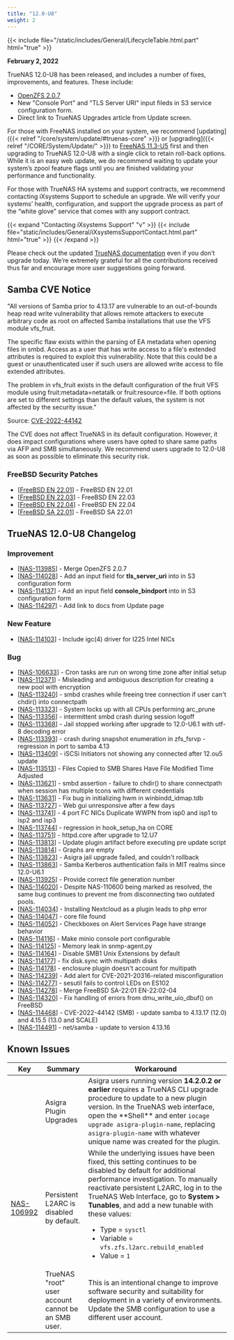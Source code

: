 ```yaml
---
title: "12.0-U8"
weight: 2
---
```


{{< include file="/static/includes/General/LifecycleTable.html.part" html="true" >}}

**February 2, 2022**

TrueNAS 12.0-U8 has been released, and includes a number of fixes, improvements, and features. These include:

* [OpenZFS 2.0.7](https://github.com/openzfs/zfs/releases/tag/zfs-2.0.7)
* New "Console Port" and "TLS Server URI" input fileds in S3 service configuration form.
* Direct link to TrueNAS Upgrades article from Update screen.

For those with FreeNAS installed on your system, we recommend [updating]({{< relref "/core/system/update/#truenas-core" >}}) or [upgrading]({{< relref "/CORE/System/Update/" >}}) to [FreeNAS 11.3-U5](https://download.freenas.org/) first and then upgrading to TrueNAS 12.0-U8 with a single click to retain roll-back options. While it is an easy web update, we do recommend waiting to update your system’s zpool feature flags until you are finished validating your performance and functionality.

For those with TrueNAS HA systems and support contracts, we recommend contacting iXsystems Support to schedule an upgrade. We will verify your systems’ health, configuration, and support the upgrade process as part of the “white glove” service that comes with any support contract.

{{< expand "Contacting iXsystems Support" "v" >}}
{{< include file="static/includes/General/iXsystemsSupportContact.html.part" html="true" >}}
{{< /expand >}}

Please check out the updated [TrueNAS documentation](https://www.truenas.com/docs/) even if you don’t upgrade today. We’re extremely grateful for all the contributions received thus far and encourage more user suggestions going forward.

## Samba CVE Notice

"All versions of Samba prior to 4.13.17 are vulnerable to an
out-of-bounds heap read write vulnerability that allows remote
attackers to execute arbitrary code as root on affected Samba
installations that use the VFS module vfs_fruit.

The specific flaw exists within the parsing of EA metadata when
opening files in smbd. Access as a user that has write access to a
file's extended attributes is required to exploit this
vulnerability. Note that this could be a guest or unauthenticated user
if such users are allowed write access to file extended attributes.

The problem in vfs_fruit exists in the default configuration of the
fruit VFS module using fruit:metadata=netatalk or fruit:resource=file.
If both options are set to different settings than the default values,
the system is not affected by the security issue."

Source: [CVE-2022-44142](https://security.truenas.com/cves/2022-01-31-cve-2021-44142/)

The CVE does not affect TrueNAS in its default configuration. However, it does impact configurations where users have opted to share same paths via AFP and SMB simultaneously. We recommend users upgrade to 12.0-U8 as soon as possible to eliminate this security risk. 

### FreeBSD Security Patches

<ul>
<li>[<a href='https://security.truenas.com/errata/2022-01-12-freebsd-en-22-01-xsave/'>FreeBSD EN 22.01</a>] -         FreeBSD EN 22.01
</li>
<li>[<a href='https://security.truenas.com/errata/2022-01-12-freebsd-en-22-03-hyperv/'>FreeBSD EN 22.03</a>] -         FreeBSD EN 22.03
</li>
<li>[<a href='https://security.truenas.com/errata/2022-01-12-freebsd-en-22-04-pcid/'>FreeBSD EN 22.04</a>] -         FreeBSD EN 22.04
</li>
<li>[<a href='https://security.truenas.com/errata/2022-01-12-freebsd-sa-22-01-vt/'>FreeBSD SA 22.01</a>] -         FreeBSD SA 22.01
</li>
</ul>

## TrueNAS 12.0-U8 Changelog

### Improvement

<ul>
<li>[<a href='https://jira.ixsystems.com/browse/NAS-113985'>NAS-113985</a>] -         Merge OpenZFS 2.0.7
</li>
<li>[<a href='https://jira.ixsystems.com/browse/NAS-114028'>NAS-114028</a>] -         Add an input field for <b>tls_server_uri</b> into in S3 configuration form
</li>
<li>[<a href='https://jira.ixsystems.com/browse/NAS-114137'>NAS-114137</a>] -         Add an input field <b>console_bindport</b> into in S3 configuration form
</li>
<li>[<a href='https://jira.ixsystems.com/browse/NAS-114297'>NAS-114297</a>] -         Add link to docs from Update page
</li>
</ul>
    
### New Feature

<ul>
<li>[<a href='https://jira.ixsystems.com/browse/NAS-114103'>NAS-114103</a>] -         Include igc(4) driver for I225 Intel NICs
</li>
</ul>
    
### Bug

<ul>
<li>[<a href='https://jira.ixsystems.com/browse/NAS-106633'>NAS-106633</a>] -         Cron tasks are run on wrong time zone after initial setup
</li>
<li>[<a href='https://jira.ixsystems.com/browse/NAS-112371'>NAS-112371</a>] -         Misleading and ambiguous description for creating a new pool with encryption
</li>
<li>[<a href='https://jira.ixsystems.com/browse/NAS-113240'>NAS-113240</a>] -         smbd crashes while freeing tree connection if user can't chdir() into connectpath
</li>
<li>[<a href='https://jira.ixsystems.com/browse/NAS-113323'>NAS-113323</a>] -         System locks up with all CPUs performing arc_prune
</li>
<li>[<a href='https://jira.ixsystems.com/browse/NAS-113356'>NAS-113356</a>] -         intermittent smbd crash during session logoff
</li>
<li>[<a href='https://jira.ixsystems.com/browse/NAS-113368'>NAS-113368</a>] -         Jail stopped working after upgrade to 12.0-U6.1 with utf-8 decoding error
</li>
<li>[<a href='https://jira.ixsystems.com/browse/NAS-113393'>NAS-113393</a>] -         crash during snapshot enumeration in zfs_fsrvp - regression in port to samba 4.13
</li>
<li>[<a href='https://jira.ixsystems.com/browse/NAS-113409'>NAS-113409</a>] -         iSCSi Initiators not showing any connected after 12.ou5 update
</li>
<li>[<a href='https://jira.ixsystems.com/browse/NAS-113513'>NAS-113513</a>] -         Files Copied to SMB Shares Have File Modified Time Adjusted
</li>
<li>[<a href='https://jira.ixsystems.com/browse/NAS-113621'>NAS-113621</a>] -         smbd assertion - failure to chdir() to share connectpath when session has multiple tcons with different credentials
</li>
<li>[<a href='https://jira.ixsystems.com/browse/NAS-113631'>NAS-113631</a>] -         Fix bug in initializing hwm in winbindd_idmap.tdb
</li>
<li>[<a href='https://jira.ixsystems.com/browse/NAS-113727'>NAS-113727</a>] -         Web gui unresponsive after a few days
</li>
<li>[<a href='https://jira.ixsystems.com/browse/NAS-113741'>NAS-113741</a>] -         4 port FC NICs Duplicate WWPN from isp0 and isp1 to isp2 and isp3
</li>
<li>[<a href='https://jira.ixsystems.com/browse/NAS-113744'>NAS-113744</a>] -         regression in hook_setup_ha on CORE
</li>
<li>[<a href='https://jira.ixsystems.com/browse/NAS-113751'>NAS-113751</a>] -         httpd.core after upgrade to 12.U7
</li>
<li>[<a href='https://jira.ixsystems.com/browse/NAS-113813'>NAS-113813</a>] -         Update plugin artifact before executing pre update script
</li>
<li>[<a href='https://jira.ixsystems.com/browse/NAS-113814'>NAS-113814</a>] -         Graphs are empty
</li>
<li>[<a href='https://jira.ixsystems.com/browse/NAS-113823'>NAS-113823</a>] -         Asigra jail upgrade failed, and couldn't rollback
</li>
<li>[<a href='https://jira.ixsystems.com/browse/NAS-113863'>NAS-113863</a>] -         Samba Kerberos authentication fails in MIT realms since 12.0-U6.1
</li>
<li>[<a href='https://jira.ixsystems.com/browse/NAS-113925'>NAS-113925</a>] -         Provide correct file generation number
</li>
<li>[<a href='https://jira.ixsystems.com/browse/NAS-114020'>NAS-114020</a>] -         Despite NAS-110600 being marked as resolved, the same bug continues to prevent me from disconnecting two outdated pools.
</li>
<li>[<a href='https://jira.ixsystems.com/browse/NAS-114034'>NAS-114034</a>] -         Installing Nextcloud as a plugin leads to php error
</li>
<li>[<a href='https://jira.ixsystems.com/browse/NAS-114047'>NAS-114047</a>] -         core file found
</li>
<li>[<a href='https://jira.ixsystems.com/browse/NAS-114052'>NAS-114052</a>] -         Checkboxes on Alert Services Page have strange behavior
</li>
<li>[<a href='https://jira.ixsystems.com/browse/NAS-114116'>NAS-114116</a>] -         Make minio console port configurable
</li>
<li>[<a href='https://jira.ixsystems.com/browse/NAS-114125'>NAS-114125</a>] -         Memory leak in snmp-agent.py
</li>
<li>[<a href='https://jira.ixsystems.com/browse/NAS-114164'>NAS-114164</a>] -         Disable SMB1 Unix Extensions by default
</li>
<li>[<a href='https://jira.ixsystems.com/browse/NAS-114177'>NAS-114177</a>] -         fix disk.sync with multipath disks
</li>
<li>[<a href='https://jira.ixsystems.com/browse/NAS-114178'>NAS-114178</a>] -         enclosure plugin doesn't account for multipath
</li>
<li>[<a href='https://jira.ixsystems.com/browse/NAS-114239'>NAS-114239</a>] -         Add alert for CVE-2021-20316-related misconfiguration
</li>
<li>[<a href='https://jira.ixsystems.com/browse/NAS-114277'>NAS-114277</a>] -         sesutil fails to control LEDs on ES102
</li>
<li>[<a href='https://jira.ixsystems.com/browse/NAS-114278'>NAS-114278</a>] -         Merge FreeBSD SA-22:01 EN-22:02-04
</li>
<li>[<a href='https://jira.ixsystems.com/browse/NAS-114320'>NAS-114320</a>] -         Fix handling of errors from dmu_write_uio_dbuf() on FreeBSD
</li>
<li>[<a href='https://jira.ixsystems.com/browse/NAS-114468'>NAS-114468</a>] -         CVE-2022-44142 (SMB) - update samba to 4.13.17 (12.0) and 4.15.5 (13.0 and SCALE)
</li>
<li>[<a href='https://jira.ixsystems.com/browse/NAS-114491'>NAS-114491</a>] -         net/samba - update to version 4.13.16
</li>
</ul>

## Known Issues

<body class="ql-editor ql-editor-view" style="font-size:14px;">
  <html>
    <body>
      <table width="100%">
        <thead>
          <tr>
            <th>Key</th>
            <th>Summary</th>
            <th>Workaround</th>
          </tr>
        </thead>
        <tbody>
          <tr>
            <td></td>
            <td>Asigra Plugin Upgrades</td>
            <td>Asigra users running version <b>14.2.0.2 or earlier</b> requires a TrueNAS CLI upgrade procedure to update to a new plugin version. In the TrueNAS web interface, open the **Shell** and enter <code>iocage upgrade asigra-plugin-name</code>, replacing <code>asigra-plugin-name</code> with whatever unique name was created for the plugin.</td>
          </tr>
          <tr>
            <td><a href="https://jira.ixsystems.com/browse/NAS-106992" target="_blank">NAS-106992</a></td>
            <td>Persistent L2ARC is disabled by default.</td>
            <td>While the underlying issues have been fixed, this setting continues to be disabled by default for additional performance investigation. To manually reactivate persistent L2ARC, log in to the TrueNAS Web Interface, go to <b>System > Tunables</b>, and add a new tunable with these values:
                <ul>
                    <li>Type = <code>sysctl</code></li>
                    <li>Variable = <code>vfs.zfs.l2arc.rebuild_enabled</code></li>
                    <li>Value = <code>1</code></li>
                </ul>
            </td>
          </tr>
          <tr>
            <td></td>
            <td>TrueNAS "root" user account cannot be an SMB user.</td>
            <td>This is an intentional change to improve software security and suitability for deployment in a variety of environments. Update the SMB configuration to use a different user account.</td>
          </tr>
        </tbody>
      </table>
    </body>
  </html>
